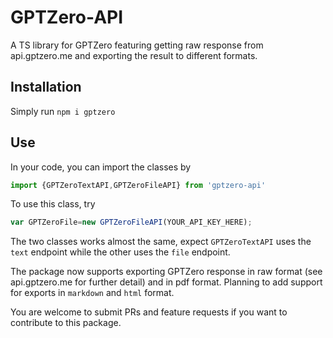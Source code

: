 # GPTZero-API

A TS library for GPTZero featuring getting raw response from api.gptzero.me and exporting the result to different formats.

## Installation

Simply run `npm i gptzero`

## Use

In your code, you can import the classes by

```ts
import {GPTZeroTextAPI,GPTZeroFileAPI} from 'gptzero-api'
```

To use this class, try

```ts
var GPTZeroFile=new GPTZeroFileAPI(YOUR_API_KEY_HERE);
```

The two classes works almost the same, expect `GPTZeroTextAPI` uses the `text` endpoint while the other uses the `file` endpoint.

The package now supports exporting GPTZero response in raw format (see api.gptzero.me for further detail) and in pdf format. Planning to add support for exports in `markdown` and `html` format.

You are welcome to submit PRs and feature requests if you want to contribute to this package.
